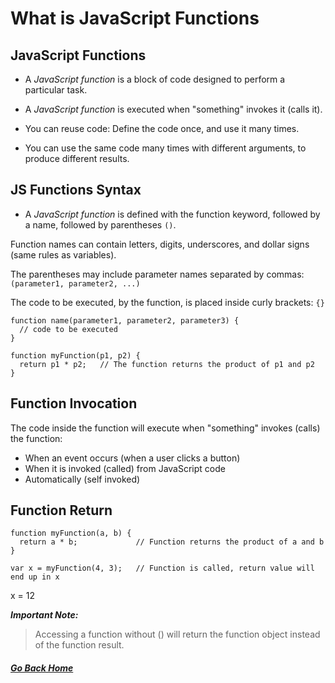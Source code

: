 # What is JavaScript Functions



## JavaScript Functions

- A _JavaScript function_ is a block of code designed to perform a particular task.

- A _JavaScript function_ is executed when "something" invokes it (calls it).

- You can reuse code: Define the code once, and use it many times.

- You can use the same code many times with different arguments, to produce different results.



## JS Functions Syntax

- A _JavaScript function_ is defined with the function keyword, followed by a name, followed by parentheses `()`.

Function names can contain letters, digits, underscores, and dollar signs (same rules as variables).

The parentheses may include parameter names separated by commas:
`(parameter1, parameter2, ...)`

The code to be executed, by the function, is placed inside curly brackets: `{}`

```
function name(parameter1, parameter2, parameter3) {
  // code to be executed
}
```

```
function myFunction(p1, p2) {
  return p1 * p2;   // The function returns the product of p1 and p2
}
```

## Function Invocation
The code inside the function will execute when "something" invokes (calls) the function:

- When an event occurs (when a user clicks a button)
- When it is invoked (called) from JavaScript code
- Automatically (self invoked)

## Function Return
```
function myFunction(a, b) {
  return a * b;             // Function returns the product of a and b
}

var x = myFunction(4, 3);   // Function is called, return value will end up in x
```
x = 12

**_Important Note:_** 
> Accessing a function without () will return the function object instead of the function result.



##### [Go Back Home](README.md)